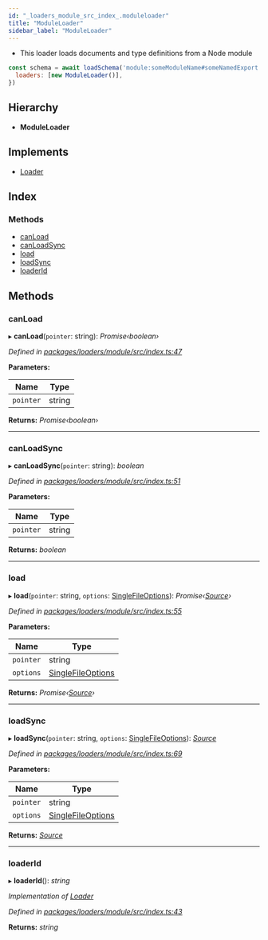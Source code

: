 ```yaml
---
id: "_loaders_module_src_index_.moduleloader"
title: "ModuleLoader"
sidebar_label: "ModuleLoader"
---
```


* This loader loads documents and type definitions from a Node module

```js
const schema = await loadSchema('module:someModuleName#someNamedExport', {
  loaders: [new ModuleLoader()],
})
```

## Hierarchy

* **ModuleLoader**

## Implements

* [Loader](/docs/api/interfaces/_utils_src_index_.loader)

## Index

### Methods

* [canLoad](_loaders_module_src_index_.moduleloader.md#canload)
* [canLoadSync](_loaders_module_src_index_.moduleloader.md#canloadsync)
* [load](_loaders_module_src_index_.moduleloader.md#load)
* [loadSync](_loaders_module_src_index_.moduleloader.md#loadsync)
* [loaderId](_loaders_module_src_index_.moduleloader.md#loaderid)

## Methods

###  canLoad

▸ **canLoad**(`pointer`: string): *Promise‹boolean›*

*Defined in [packages/loaders/module/src/index.ts:47](https://github.com/ardatan/graphql-tools/blob/master/packages/loaders/module/src/index.ts#L47)*

**Parameters:**

Name | Type |
------ | ------ |
`pointer` | string |

**Returns:** *Promise‹boolean›*

___

###  canLoadSync

▸ **canLoadSync**(`pointer`: string): *boolean*

*Defined in [packages/loaders/module/src/index.ts:51](https://github.com/ardatan/graphql-tools/blob/master/packages/loaders/module/src/index.ts#L51)*

**Parameters:**

Name | Type |
------ | ------ |
`pointer` | string |

**Returns:** *boolean*

___

###  load

▸ **load**(`pointer`: string, `options`: [SingleFileOptions](../modules/_utils_src_index_.md#singlefileoptions)): *Promise‹[Source](/docs/api/interfaces/_utils_src_index_.source)›*

*Defined in [packages/loaders/module/src/index.ts:55](https://github.com/ardatan/graphql-tools/blob/master/packages/loaders/module/src/index.ts#L55)*

**Parameters:**

Name | Type |
------ | ------ |
`pointer` | string |
`options` | [SingleFileOptions](../modules/_utils_src_index_.md#singlefileoptions) |

**Returns:** *Promise‹[Source](/docs/api/interfaces/_utils_src_index_.source)›*

___

###  loadSync

▸ **loadSync**(`pointer`: string, `options`: [SingleFileOptions](../modules/_utils_src_index_.md#singlefileoptions)): *[Source](/docs/api/interfaces/_utils_src_index_.source)*

*Defined in [packages/loaders/module/src/index.ts:69](https://github.com/ardatan/graphql-tools/blob/master/packages/loaders/module/src/index.ts#L69)*

**Parameters:**

Name | Type |
------ | ------ |
`pointer` | string |
`options` | [SingleFileOptions](../modules/_utils_src_index_.md#singlefileoptions) |

**Returns:** *[Source](/docs/api/interfaces/_utils_src_index_.source)*

___

###  loaderId

▸ **loaderId**(): *string*

*Implementation of [Loader](/docs/api/interfaces/_utils_src_index_.loader)*

*Defined in [packages/loaders/module/src/index.ts:43](https://github.com/ardatan/graphql-tools/blob/master/packages/loaders/module/src/index.ts#L43)*

**Returns:** *string*
